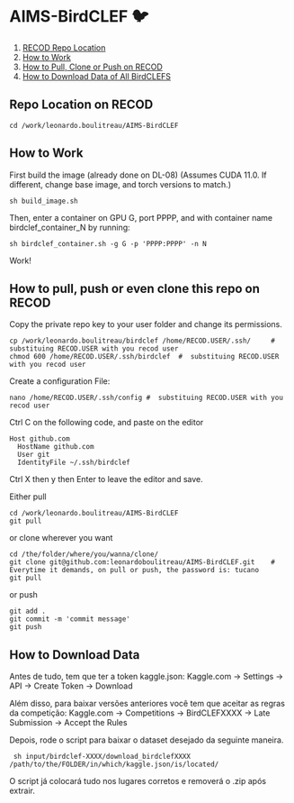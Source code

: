 # AIMS-BirdCLEF 🐦

1. [RECOD Repo Location](#repolocation)
2. [How to Work](#work)
3. [How to Pull, Clone or Push on RECOD](#pull)
4. [How to Download Data of All BirdCLEFS](#download)

## Repo Location on RECOD <a name="repolocation"></a>
```
cd /work/leonardo.boulitreau/AIMS-BirdCLEF
```

## How to Work <a name="work"></a>
First build the image (already done on DL-08) (Assumes CUDA 11.0. If different, change base image, and torch versions to match.)
```
sh build_image.sh
```
Then, enter a container on GPU G, port PPPP, and with container name birdclef_container_N by running:
```
sh birdclef_container.sh -g G -p 'PPPP:PPPP' -n N
```
Work!

## How to pull, push or even clone this repo on RECOD <a name="pull"></a>
Copy the private repo key to your user folder and change its permissions.
```
cp /work/leonardo.boulitreau/birdclef /home/RECOD.USER/.ssh/     #  substituing RECOD.USER with you recod user
chmod 600 /home/RECOD.USER/.ssh/birdclef  #  substituing RECOD.USER with you recod user
```
Create a configuration File:
```
nano /home/RECOD.USER/.ssh/config #  substituing RECOD.USER with you recod user
```
Ctrl C on the following code, and paste on the editor
```
Host github.com
  HostName github.com
  User git
  IdentityFile ~/.ssh/birdclef
```
Ctrl X then y then Enter to leave the editor and save.

Either pull 
```
cd /work/leonardo.boulitreau/AIMS-BirdCLEF
git pull
```
or clone wherever you want
```
cd /the/folder/where/you/wanna/clone/
git clone git@github.com:leonardoboulitreau/AIMS-BirdCLEF.git    # Everytime it demands, on pull or push, the password is: tucano
git pull
```
or push
```
git add .
git commit -m 'commit message'
git push
```

## How to Download Data <a name="download"></a>

Antes de tudo, tem que ter a token kaggle.json: Kaggle.com -> Settings -> API -> Create Token -> Download 

Além disso, para baixar versões anteriores você tem que aceitar as regras da competição: Kaggle.com -> Competitions -> BirdCLEFXXXX -> Late Submission -> Accept the Rules

Depois, rode o script para baixar o dataset desejado da seguinte maneira.

```
 sh input/birdclef-XXXX/download_birdclefXXXX /path/to/the/FOLDER/in/which/kaggle.json/is/located/
```

O script já colocará tudo nos lugares corretos e removerá o .zip após extrair.




